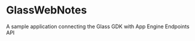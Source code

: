 GlassWebNotes
=============

A sample application connecting the Glass GDK with App Engine Endpoints API
